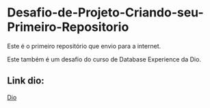 # Desafio-de-Projeto-Criando-seu-Primeiro-Repositorio

Este é o primeiro repositório que envio para a internet.

Este também é um desafio do curso de Database Experience da Dio.

## Link dio:
[Dio](https://web.dio.me/home)
